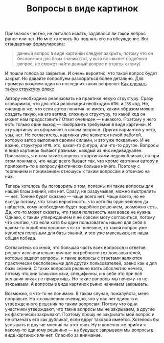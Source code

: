 ﻿---
title: "Вопросы в виде картинок"
se.owner.user_id: 377637
se.owner.display_name: "Sevastopol&#39;"
se.owner.link: "https://ru.meta.stackoverflow.com/users/377637/sevastopol"
se.link: "https://ru.meta.stackoverflow.com/questions/11441/%d0%92%d0%be%d0%bf%d1%80%d0%be%d1%81%d1%8b-%d0%b2-%d0%b2%d0%b8%d0%b4%d0%b5-%d0%ba%d0%b0%d1%80%d1%82%d0%b8%d0%bd%d0%be%d0%ba"
se.question_id: 11441
se.post_type: question
---
<p>Признаюсь честно, не пытался искать, задавался ли такой вопрос ранее или нет. Но мне хотелось бы поднять его на обсуждение. Вот стандартная формулировка:</p>
<blockquote>
<p>данный вопрос в виде картинки следует закрыть, потому что он
бесполезен для базы знаний (тот, у кого возникнет подобный вопрос, не
сможет найти данный вопрос и ответы к нему)</p>
</blockquote>
<p>И пошли голоса за закрытие. И очень вероятно, что такой вопрос будет закрыт. Но давайте попробуем разобраться более детально. Для примера возьмем один из последних таких вопросов: <a href="https://ru.stackoverflow.com/q/1258346/377637">Как сделать такую структуру флекс</a></p>
<p>Автору необходимо реализовать на практике некую структуру. Сразу оговоримся, что для этой реализации необходим <code>HTML</code> и <code>CSS</code> код. Но, очевидно же, что если автор понятия не имеет, каким образом можно создать такую, на его взгляд, сложную структуру, то какой код он может нам предоставить? Ответ очевиден — никакого. Поэтому у него есть только один выход — изобразить требуемое в виде картинки. И эту картинку он оформляет в своем вопросе. Других вариантов у него, увы, нет. Но согласитесь, картинка уже является некой работой, которую автор выполнил своими силами, и это уже похвально. И не важно, структура <code>HTML</code> это, какая-то фигура, или что-то другое. Вопросы в виде картинок бывают разными, каждый из них индивидуален. Признаюсь, я и сам такие вопросы с картинками недолюбливаю, но при этом понимаю, что чаще всего бывает так, что кроме картинки автору и приложить-то к вопросу фактически больше нечего. Поэтому с терпением и пониманием отношусь к таким вопросам и отвечаю на них.</p>
<p>Теперь хотелось бы поговорить о том, полезны ли такие вопросы для нашей базы знаний, или нет. Сразу, не раздумывая, можно выстрелить — нет. Точнее будет сказано — чаще всего нет. Чаще всего, но не всегда потому, что такая вероятность, что хотя бы один человек да найдется, кому необходимо будет подобное решением, возможно есть. Да, кто-то может сказать, что такая полезность нам вовсе не нужна. Однако, с таким утверждением я не совсем могу согласиться, потому что считаю, что если хотя бы один пользователь нашел для себя в каком-то подобном вопросе что-то полезное, то такой вопрос уже является полезным для базы знаний, и это уже маленькая, но наша общая победа.</p>
<p>Согласитесь со мной, что большая часть всех вопросов и ответов решает исключительно личные потребности тех пользователей, которые задают вопросы, и такие вопросы с ответами являются практически бесполезными для других пользователей, равно как и для базы знаний. С таких вопросов реально взять абсолютно нечего, потому что они слишком узки, специфичны, и к себе это при всё желании никак не прикрутишь. Но такие вопросы мы почему-то не закрываем. А вопросы в виде картинок рьяно начинаем закрывать.</p>
<p>Возможно, я что-то не понимаю. В таком случае, пожалуйста, меня поправьте. Но к сожалению очевидно, что у нас нет единого и утвержденного решения по таким вопросам. Потому что одни участники утверждают, что такие вопросы мы не закрываем, а другие их фактически закрывают. Поэтому прошу не закрывать мой вопрос и не отмечать его как дубликат, если вдруг таковой имеется. Хотелось бы услышать и другие мнения на этот счет. Ну и конечно же прийти к какому-то единому решению — на будущее закрываем мы вопросы в виде картинок или нет. Спасибо за внимание.</p>
